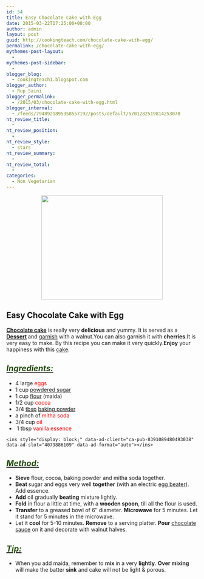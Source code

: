 ```yaml
---
id: 54
title: Easy Chocolate Cake with Egg
date: 2015-03-22T17:25:00+00:00
author: admin
layout: post
guid: http://cookingteach.com/chocolate-cake-with-egg/
permalink: /chocolate-cake-with-egg/
mythemes-post-layout:
  - 
mythemes-post-sidebar:
  - 
blogger_blog:
  - cookingteach1.blogspot.com
blogger_author:
  - Rup Saini
blogger_permalink:
  - /2015/03/chocolate-cake-with-egg.html
blogger_internal:
  - /feeds/7948921895358557192/posts/default/5701282519814253078
nt_review_title:
  - 
nt_review_position:
  - 
nt_review_style:
  - stars
nt_review_summary:
  - 
nt_review_total:
  - 
categories:
  - Non Vegetarian
---
```

<div dir="ltr" style="text-align: left;">
  <div style="clear: both; text-align: center;">
  </div>
  
  <div style="clear: both; text-align: center;">
    <a style="margin-left: 1em; margin-right: 1em;" href="http://4.bp.blogspot.com/-aN6Tb_DOkkQ/VQ7sJXJqJ3I/AAAAAAAAAKo/k1Gy3LDOaY0/s1600/EGG_CAKES_EGG_CAKES_choco_walnut_cake.jpg"><img src="http://4.bp.blogspot.com/-aN6Tb_DOkkQ/VQ7sJXJqJ3I/AAAAAAAAAKo/k1Gy3LDOaY0/s1600/EGG_CAKES_EGG_CAKES_choco_walnut_cake.jpg" alt="" width="320" height="274" border="0" /></a>
  </div>
  
  <h2 style="text-align: left;">
    Easy Chocolate Cake with Egg
  </h2>
  
  <div style="text-align: left;">
    <b><a class="zem_slink" title="Chocolate cake" href="http://en.wikipedia.org/wiki/Chocolate_cake" target="_blank" rel="wikipedia">Chocolate cake</a></b> is really very <b>delicious</b> and yummy. It is served as a <b><a class="zem_slink" title="Dessert" href="http://en.wikipedia.org/wiki/Dessert" target="_blank" rel="wikipedia">Dessert</a> </b>and <a class="zem_slink" title="Garnish (food)" href="http://en.wikipedia.org/wiki/Garnish_%28food%29" target="_blank" rel="wikipedia">garnish</a> with a walnut.You can also garnish it with <b>cherries</b>.It is very easy to make. By this recipe you can make it very quickly.<b>Enjoy</b> your happiness with this <a class="zem_slink" title="Cake" href="http://en.wikipedia.org/wiki/Cake" target="_blank" rel="wikipedia">cake</a>.
  </div>
  
  <h2 style="text-align: left;">
    <i><u><span style="color: #274e13;">Ingredients:</span></u></i>
  </h2>
  
  <ul style="text-align: left;">
    <li>
      4 large <span style="color: red;">eggs</span>
    </li>
    <li>
      1 cup <span style="color: red;"><a class="zem_slink" title="Powdered sugar" href="http://en.wikipedia.org/wiki/Powdered_sugar" target="_blank" rel="wikipedia">powdered sugar</a></span>
    </li>
    <li>
      1 cup <span style="color: red;"><a class="zem_slink" title="Flour" href="http://en.wikipedia.org/wiki/Flour" target="_blank" rel="wikipedia">flour</a></span> (maida)
    </li>
    <li>
      1/2 cup <span style="color: red;">cocoa</span>
    </li>
    <li>
      3/4 <a class="zem_slink" title="Tablespoon" href="http://en.wikipedia.org/wiki/Tablespoon" target="_blank" rel="wikipedia">tbsp</a><span style="color: red;"> <a class="zem_slink" title="Baking powder" href="http://en.wikipedia.org/wiki/Baking_powder" target="_blank" rel="wikipedia">baking powder</a></span>
    </li>
    <li>
      a pinch of <span style="color: red;">mitha soda</span>
    </li>
    <li>
      3/4 cup <span style="color: red;">oil</span>
    </li>
    <li>
       1 tbsp <span style="color: red;">vanilla essence</span>
    </li>
  </ul>
  
  <p>
    <!-- post -->
    
    <ins style="display: block;" data-ad-client="ca-pub-8391089480493038" data-ad-slot="4079886109" data-ad-format="auto"></ins>
  </p>
  
  <h2 style="text-align: left;">
    <i><u><span style="color: #274e13;">Method:</span></u></i>
  </h2>
  
  <ul style="text-align: left;">
    <li>
      <b>Sieve</b> flour, cocoa, baking powder and mitha soda together.
    </li>
    <li>
      <b>Beat </b>sugar and eggs very well <b>together</b> (with an electric <a class="zem_slink" title="Mixer (cooking)" href="http://en.wikipedia.org/wiki/Mixer_%28cooking%29" target="_blank" rel="wikipedia">egg beater</a>). Add essence.
    </li>
    <li>
      <b>Add</b> oil gradually <b>beating</b> mixture lightly.
    </li>
    <li>
      <b>Fold</b> in flour a little at time, with a <b>wooden spoon</b>, till all the flour is used.
    </li>
    <li>
      <b>Transfer</b> to a greased bowl of 6&#8243; diameter. <b>Microwave</b> for 5 minutes. Let it stand for 5 minutes in the microwave.
    </li>
    <li>
      Let it <b>cool</b> for 5-10 minutes. <b>Remove</b> to a serving platter. <b>Pour</b> <a class="zem_slink" title="Chocolate syrup" href="http://en.wikipedia.org/wiki/Chocolate_syrup" target="_blank" rel="wikipedia">chocolate sauce</a> on it and decorate with walnut halves.
    </li>
  </ul>
  
  <h2 style="text-align: left;">
    <i><u><span style="color: #274e13;">Tip:</span></u></i>
  </h2>
  
  <div>
    <ul style="text-align: left;">
      <li>
        When you add maida, remember to <b>mix </b>in a very <b>lightly</b>. <b>Over mixing</b> will make the batter <b>sink</b> and cake will not be light & porous.
      </li>
    </ul>
  </div>
</div>